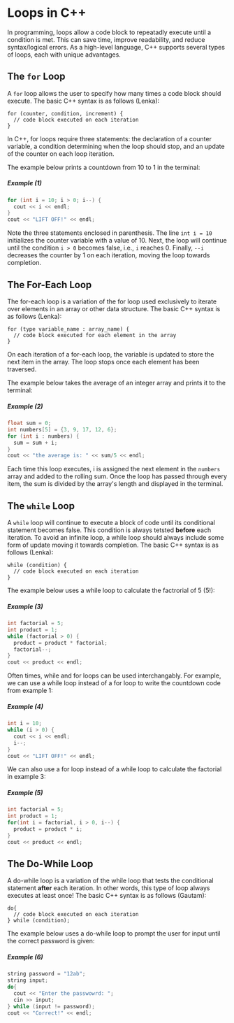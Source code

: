 # Loops in C++
In programming, loops allow a code block to repeatadly execute until a condition is met. This can save time, improve 
readability, and reduce syntax/logical errors. As a high-level language, C++ supports several types of loops, 
each with unique advantages. 

## The `for` Loop
A `for` loop allows the user to specify how many times a code block should execute. The basic C++ syntax is as
follows (Lenka):
```
for (counter, condition, increment) {
  // code block executed on each iteration
}
```
In C++, for loops require three statements: the declaration of a counter variable, a condition determining when the loop should stop, and 
an update of the counter on each loop iteration.

The example below prints a countdown from 10 to 1 in the terminal:
##### Example (1)
```c++
for (int i = 10; i > 0; i--) {
  cout << i << endl;
}
cout << "LIFT OFF!" << endl;
```
Note the three statements enclosed in parenthesis. The line `int i = 10` initializes the counter variable with a value of 10.
Next, the loop will continue until the condition `i > 0` becomes false, i.e., `i` reaches 0. Finally, `--i` decreases the counter by 1
on each iteration, moving the loop towards completion. 

## The For-Each Loop
The for-each loop is a variation of the for loop used exclusively to iterate over elements in an array or other
data structure. The basic C++ syntax is as follows (Lenka):
```
for (type variable_name : array_name) {
  // code block executed for each element in the array
}
```
On each iteration of a for-each loop, the variable is updated to store the next item in the array. The loop stops once each element has been traversed.

The example below takes the average of an integer array and prints it to the terminal:
##### Example (2)
```c++
float sum = 0;
int numbers[5] = {3, 9, 17, 12, 6};
for (int i : numbers) {
  sum = sum + i;
}
cout << "the average is: " << sum/5 << endl;
```
Each time this loop executes, i is assigned the next element in the `numbers` array and added to the rolling sum. Once the loop has passed through
every item, the sum is divided by the array's length and displayed in the terminal.

## The `while` Loop
A `while` loop will continue to execute a block of code until its conditional statement becomes false. This condition is always tetsted **before** each iteration. 
To avoid an infinite loop, a while loop should always include some form of update moving it towards completion. The basic C++ syntax is as follows (Lenka):
```
while (condition) {
  // code block executed on each iteration
}
```
The example below uses a while loop to calculate the factrorial of 5 (5!):
##### Example (3)
```c++
int factorial = 5;
int product = 1;
while (factorial > 0) {
  product = product * factorial;
  factorial--;
}
cout << product << endl;
```
Often times, while and for loops can be used interchangably. For example, we can use a while loop instead of a for loop to write the countdown code from example 1:
##### Example (4)
```c++
int i = 10;
while (i > 0) {
  cout << i << endl;
  i--;
}
cout << "LIFT OFF!" << endl;
```
We can also use a for loop instead of a while loop to calculate the factorial in example 3:
##### Example (5)
```c++
int factorial = 5;
int product = 1;
for(int i = factorial, i > 0, i--) {
  product = product * i;
}
cout << product << endl;
```
## The Do-While Loop
A do-while loop is a variation of the while loop that tests the conditional statement **after** each iteration. In other words, this type of loop always executes at least once! The basic C++ syntax is as follows (Gautam):
```
do{
  // code block executed on each iteration
} while (condition);
```
The example below uses a do-while loop to prompt the user for input until the correct password is given:
##### Example (6)
```c++
string password = "12ab";
string input;
do{
  cout << "Enter the passwowrd: ";
  cin >> input;
} while (input != password);
cout << "Correct!" << endl;

```



